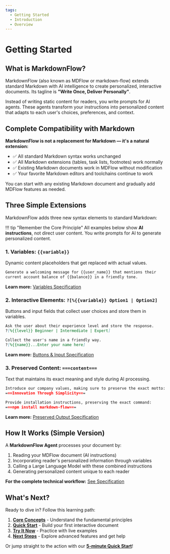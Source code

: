 ```yaml
---
tags:
  - Getting Started
  - Introduction
  - Overview
---
```


# Getting Started

## What is MarkdownFlow?

MarkdownFlow (also known as MDFlow or markdown-flow) extends standard Markdown with AI intelligence to create personalized, interactive documents. Its tagline is **"Write Once, Deliver Personally"**.

Instead of writing static content for readers, you write prompts for AI agents. These agents transform your instructions into personalized content that adapts to each user's choices, preferences, and context.

## Complete Compatibility with Markdown

**MarkdownFlow is not a replacement for Markdown — it's a natural extension:**

- ✅ All standard Markdown syntax works unchanged
- ✅ All Markdown extensions (tables, task lists, footnotes) work normally  
- ✅ Existing Markdown documents work in MDFlow without modification
- ✅ Your favorite Markdown editors and toolchains continue to work

You can start with any existing Markdown document and gradually add MDFlow features as needed.

## Three Simple Extensions

MarkdownFlow adds three new syntax elements to standard Markdown:

!!! tip "Remember the Core Principle"
    All examples below show **AI instructions**, not direct user content. You write prompts for AI to generate personalized content.

### 1. Variables: `{{variable}}`

Dynamic content placeholders that get replaced with actual values.

```markdown
Generate a welcoming message for {{user_name}} that mentions their
current account balance of {{balance}} in a friendly tone.
```

**Learn more:** [Variables Specification](specification/variables.md)

### 2. Interactive Elements: `?[%{{variable}} Option1 | Option2]`

Buttons and input fields that collect user choices and store them in variables.

```markdown
Ask the user about their experience level and store the response.
?[%{{level}} Beginner | Intermediate | Expert]

Collect the user's name in a friendly way.
?[%{{name}}...Enter your name here]
```

**Learn more:** [Buttons & Input Specification](specification/button-input.md)

### 3. Preserved Content: `===content===`

Text that maintains its exact meaning and style during AI processing.

```markdown
Introduce our company values, making sure to preserve the exact motto:
===Innovation Through Simplicity===

Provide installation instructions, preserving the exact command:
===npm install markdown-flow===
```

**Learn more:** [Preserved Output Specification](specification/preserved-output.md)

## How It Works (Simple Version)

A **MarkdownFlow Agent** processes your document by:

1. Reading your MDFlow document (AI instructions)
2. Incorporating reader's personalized information through variables
3. Calling a Large Language Model with these combined instructions
4. Generating personalized content unique to each reader

**For the complete technical workflow:** [See Specification](specification/how-it-works.md)

## What's Next?

Ready to dive in? Follow this learning path:

1. **[Core Concepts](getting-started/concepts.md)** - Understand the fundamental principles
2. **[Quick Start](getting-started/quick-start.md)** - Build your first interactive document  
3. **[Try It Now](https://play.mdflow.run)** - Practice with live examples
4. **[Next Steps](getting-started/next-steps.md)** - Explore advanced features and get help

Or jump straight to the action with our **[5-minute Quick Start](getting-started/quick-start.md)**!
